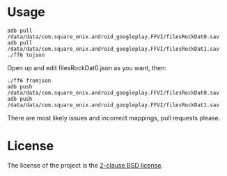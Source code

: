 # Usage

	adb pull /data/data/com.square_enix.android_googleplay.FFVI/filesRockDat0.sav
	adb pull /data/data/com.square_enix.android_googleplay.FFVI/filesRockDat1.sav
	./ff6 tojson

Open up and edit filesRockDat0.json as you want, then:

	./ff6 fromjson
	adb push /data/data/com.square_enix.android_googleplay.FFVI/filesRockDat0.sav
	adb push /data/data/com.square_enix.android_googleplay.FFVI/filesRockDat1.sav

There are most likely issues and incorrect mappings, pull requests please.

# License

The license of the project is the [2-clause BSD license](https://github.com/quarnster/ff6/blob/master/LICENSE).
